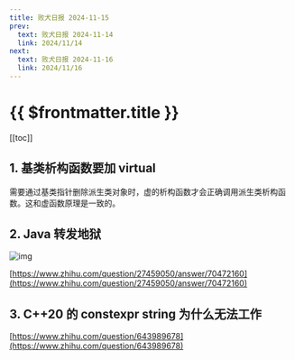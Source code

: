 ```yaml
---
title: 败犬日报 2024-11-15
prev:
  text: 败犬日报 2024-11-14
  link: 2024/11/14
next:
  text: 败犬日报 2024-11-16
  link: 2024/11/16
---
```


# {{ $frontmatter.title }}

[[toc]]

## 1. 基类析构函数要加 virtual

需要通过基类指针删除派生类对象时，虚的析构函数才会正确调用派生类析构函数。这和虚函数原理是一致的。

## 2. Java 转发地狱

![img](https://picx.zhimg.com/c5ece5e9cd90df99c16cd86df043f815_r.jpg?source=2c26e567)

[https://www.zhihu.com/question/27459050/answer/70472160](https://www.zhihu.com/question/27459050/answer/70472160)

## 3. C++20 的 constexpr string 为什么无法工作

[https://www.zhihu.com/question/643989678](https://www.zhihu.com/question/643989678)
